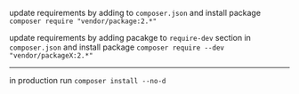 update requirements by adding to `composer.json` and install package
`composer require "vendor/package:2.*"`


update requirements by adding pacakge to `require-dev` section in `composer.json` and install package
`composer require --dev "vendor/packageX:2.*"`


---

in production run `composer install --no-d`